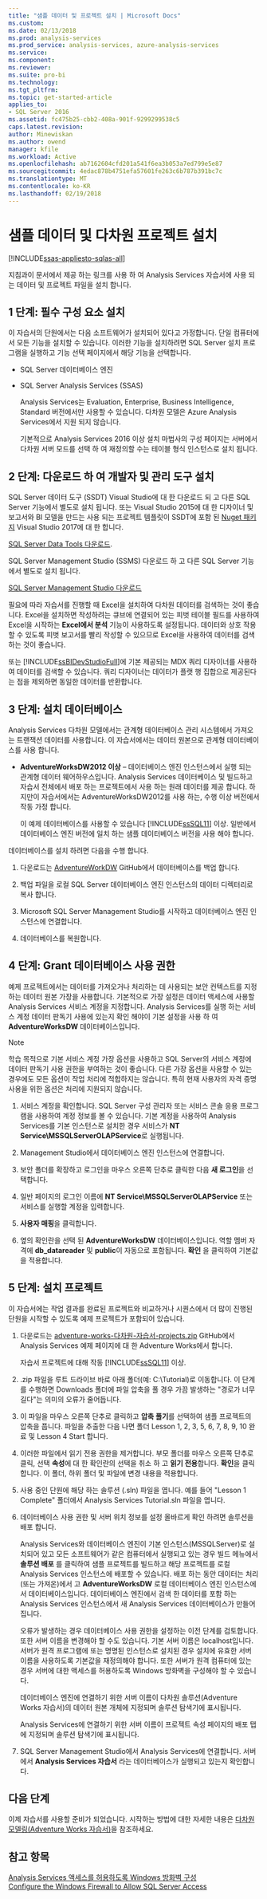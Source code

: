```yaml
---
title: "샘플 데이터 및 프로젝트 설치 | Microsoft Docs"
ms.custom: 
ms.date: 02/13/2018
ms.prod: analysis-services
ms.prod_service: analysis-services, azure-analysis-services
ms.service: 
ms.component: 
ms.reviewer: 
ms.suite: pro-bi
ms.technology: 
ms.tgt_pltfrm: 
ms.topic: get-started-article
applies_to:
- SQL Server 2016
ms.assetid: fc475b25-cbb2-408a-901f-9299299538c5
caps.latest.revision: 
author: Minewiskan
ms.author: owend
manager: kfile
ms.workload: Active
ms.openlocfilehash: ab7162604cfd201a541f6ea3b053a7ed799e5e87
ms.sourcegitcommit: 4edac878b4751efa57601fe263c6b787b391bc7c
ms.translationtype: MT
ms.contentlocale: ko-KR
ms.lasthandoff: 02/19/2018
---
```

# <a name="install-sample-data-and-multidimensional-projects"></a>샘플 데이터 및 다차원 프로젝트 설치 
[!INCLUDE[ssas-appliesto-sqlas-all](../includes/ssas-appliesto-sqlas-all.md)]

지침과이 문서에서 제공 하는 링크를 사용 하 여 Analysis Services 자습서에 사용 되는 데이터 및 프로젝트 파일을 설치 합니다. 
  
## <a name="step-1-install-prerequisites"></a>1 단계: 필수 구성 요소 설치 
이 자습서의 단원에서는 다음 소프트웨어가 설치되어 있다고 가정합니다. 단일 컴퓨터에서 모든 기능을 설치할 수 있습니다. 이러한 기능을 설치하려면 SQL Server 설치 프로그램을 실행하고 기능 선택 페이지에서 해당 기능을 선택합니다.  
  
-   SQL Server 데이터베이스 엔진  
  
-   SQL Server Analysis Services (SSAS) 
  
    Analysis Services는 Evaluation, Enterprise, Business Intelligence, Standard 버전에서만 사용할 수 있습니다. 다차원 모델은 Azure Analysis Services에서 지원 되지 않습니다.
  
    기본적으로 Analysis Services 2016 이상 설치 마법사의 구성 페이지는 서버에서 다차원 서버 모드를 선택 하 여 재정의할 수는 테이블 형식 인스턴스로 설치 됩니다.
  
## <a name="step-2-download-and-install-developer-and-management-tools"></a>2 단계: 다운로드 하 여 개발자 및 관리 도구 설치
SQL Server 데이터 도구 (SSDT) Visual Studio에 대 한 다운로드 되 고 다른 SQL Server 기능에서 별도로 설치 됩니다. 또는 Visual Studio 2015에 대 한 디자이너 및 보고서와 BI 모델을 만드는 사용 되는 프로젝트 템플릿이 SSDT에 포함 된 [Nuget 패키지](https://marketplace.visualstudio.com/items?itemName=ProBITools.MicrosoftAnalysisServicesModelingProjects) Visual Studio 2017에 대 한 합니다.  
  
[SQL Server Data Tools 다운로드](http://go.microsoft.com/fwlink/?LinkID=827542).   

SQL Server Management Studio (SSMS) 다운로드 하 고 다른 SQL Server 기능에서 별도로 설치 됩니다.  

[SQL Server Management Studio 다운로드](../ssms/download-sql-server-management-studio-ssms.md)  

필요에 따라 자습서를 진행할 때 Excel을 설치하여 다차원 데이터를 검색하는 것이 좋습니다. Excel을 설치하면 작성하려는 큐브에 연결되어 있는 피벗 테이블 필드를 사용하여 Excel을 시작하는 **Excel에서 분석** 기능이 사용하도록 설정됩니다. 데이터와 상호 작용할 수 있도록 피벗 보고서를 빨리 작성할 수 있으므로 Excel을 사용하여 데이터를 검색하는 것이 좋습니다.  
  
또는 [!INCLUDE[ssBIDevStudioFull](../includes/ssbidevstudiofull-md.md)]에 기본 제공되는 MDX 쿼리 디자이너를 사용하여 데이터를 검색할 수 있습니다. 쿼리 디자이너는 데이터가 플랫 행 집합으로 제공된다는 점을 제외하면 동일한 데이터를 반환합니다.  
  
## <a name="step-3-install-databases"></a>3 단계: 설치 데이터베이스  
Analysis Services 다차원 모델에서는 관계형 데이터베이스 관리 시스템에서 가져오는 트랜잭션 데이터를 사용합니다. 이 자습서에서는 데이터 원본으로 관계형 데이터베이스를 사용 합니다.  
  
-   **AdventureWorksDW2012 이상** – 데이터베이스 엔진 인스턴스에서 실행 되는 관계형 데이터 웨어하우스입니다. Analysis Services 데이터베이스 및 빌드하고 자습서 전체에서 배포 하는 프로젝트에서 사용 하는 원래 데이터를 제공 합니다. 하지만이 자습서에서는 AdventureWorksDW2012를 사용 하는, 수행 이상 버전에서 작동 가정 합니다.
  
    이 예제 데이터베이스를 사용할 수 있습니다 [!INCLUDE[ssSQL11](../includes/sssql11-md.md)] 이상. 일반에서 데이터베이스 엔진 버전에 일치 하는 샘플 데이터베이스 버전을 사용 해야 합니다.
  
데이터베이스를 설치 하려면 다음을 수행 합니다.  
  
1.  다운로드는 [AdventureWorkDW](https://github.com/Microsoft/sql-server-samples/releases/tag/adventureworks) GitHub에서 데이터베이스를 백업 합니다.  
  
2.  백업 파일을 로컬 SQL Server 데이터베이스 엔진 인스턴스의 데이터 디렉터리로 복사 합니다.
  
3.  Microsoft SQL Server Management Studio를 시작하고 데이터베이스 엔진 인스턴스에 연결합니다.  
  
4.  데이터베이스를 복원합니다.  
  
## <a name="step-4-grant-database-permissions"></a>4 단계: Grant 데이터베이스 사용 권한  
예제 프로젝트에서는 데이터를 가져오거나 처리하는 데 사용되는 보안 컨텍스트를 지정하는 데이터 원본 가장을 사용합니다. 기본적으로 가장 설정은 데이터 액세스에 사용할 Analysis Services 서비스 계정을 지정합니다. Analysis Services를 실행 하는 서비스 계정 데이터 판독기 사용에 있는지 확인 해야이 기본 설정을 사용 하 여 **AdventureWorksDW** 데이터베이스입니다.  
  
> [!NOTE]  
> 학습 목적으로 기본 서비스 계정 가장 옵션을 사용하고 SQL Server의 서비스 계정에 데이터 판독기 사용 권한을 부여하는 것이 좋습니다. 다른 가장 옵션을 사용할 수 있는 경우에도 모든 옵션이 작업 처리에 적합하지는 않습니다. 특히 현재 사용자의 자격 증명 사용을 위한 옵션은 처리에 지원되지 않습니다.  
  
1.  서비스 계정을 확인합니다. SQL Server 구성 관리자 또는 서비스 콘솔 응용 프로그램을 사용하여 계정 정보를 볼 수 있습니다. 기본 계정을 사용하여 Analysis Services를 기본 인스턴스로 설치한 경우 서비스가 **NT Service\MSSQLServerOLAPService**로 실행됩니다.  
  
2.  Management Studio에서 데이터베이스 엔진 인스턴스에 연결합니다.  
  
3.  보안 폴더를 확장하고 로그인을 마우스 오른쪽 단추로 클릭한 다음 **새 로그인**을 선택합니다.  
  
4.  일반 페이지의 로그인 이름에 **NT Service\MSSQLServerOLAPService** 또는 서비스를 실행할 계정을 입력합니다.  
  
5.  **사용자 매핑**을 클릭합니다.  
  
6.  옆의 확인란을 선택 된 **AdventureWorksDW** 데이터베이스입니다. 역할 멤버 자격에 **db_datareader** 및 **public**이 자동으로 포함됩니다. **확인** 을 클릭하여 기본값을 적용합니다.  
  
## <a name="step-5-install-projects"></a>5 단계: 설치 프로젝트  

이 자습서에는 작업 결과를 완료된 프로젝트와 비교하거나 시퀀스에서 더 많이 진행된 단원을 시작할 수 있도록 예제 프로젝트가 포함되어 있습니다.  
  
1.  다운로드는 [adventure-works-다차원-자습서-projects.zip](https://github.com/Microsoft/sql-server-samples/releases/tag/adventureworks-analysis-services) GitHub에서 Analysis Services 예제 페이지에 대 한 Adventure Works에서 합니다.  
  
    자습서 프로젝트에 대해 작동 [!INCLUDE[ssSQL11](../includes/sssql11-md.md)] 이상.  
  
2.  .zip 파일을 루트 드라이브 바로 아래 폴더(예: C:\Tutorial)로 이동합니다. 이 단계를 수행하면 Downloads 폴더에 파일 압축을 풀 경우 가끔 발생하는 "경로가 너무 길다"는 의미의 오류가 줄어듭니다.  
  
3.  이 파일을 마우스 오른쪽 단추로 클릭하고 **압축 풀기**를 선택하여 샘플 프로젝트의 압축을 풉니다. 파일을 추출한 다음 나면 폴더 Lesson 1, 2, 3, 5, 6, 7, 8, 9, 10 완료 및 Lesson 4 Start 합니다. 
  
4.  이러한 파일에서 읽기 전용 권한을 제거합니다. 부모 폴더를 마우스 오른쪽 단추로 클릭, 선택 **속성**에 대 한 확인란의 선택을 취소 하 고 **읽기 전용**합니다. **확인**을 클릭합니다. 이 폴더, 하위 폴더 및 파일에 변경 내용을 적용합니다.  

5.  사용 중인 단원에 해당 하는 솔루션 (.sln) 파일을 엽니다. 예를 들어 "Lesson 1 Complete" 폴더에서 Analysis Services Tutorial.sln 파일을 엽니다.  
  
6.  데이터베이스 사용 권한 및 서버 위치 정보를 설정 올바르게 확인 하려면 솔루션을 배포 합니다.  
  
    Analysis Services와 데이터베이스 엔진이 기본 인스턴스(MSSQLServer)로 설치되어 있고 모든 소프트웨어가 같은 컴퓨터에서 실행되고 있는 경우 빌드 메뉴에서 **솔루션 배포** 를 클릭하여 샘플 프로젝트를 빌드하고 해당 프로젝트를 로컬 Analysis Services 인스턴스에 배포할 수 있습니다. 배포 하는 동안 데이터는 처리 (또는 가져온)에서 고 **AdventureWorksDW** 로컬 데이터베이스 엔진 인스턴스에서 데이터베이스입니다. 데이터베이스 엔진에서 검색 한 데이터를 포함 하는 Analysis Services 인스턴스에서 새 Analysis Services 데이터베이스가 만들어집니다.  
  
    오류가 발생하는 경우 데이터베이스 사용 권한을 설정하는 이전 단계를 검토합니다. 또한 서버 이름을 변경해야 할 수도 있습니다. 기본 서버 이름은 localhost입니다. 서버가 원격 프로그램에 또는 명명된 인스턴스로 설치된 경우 설치에 유효한 서버 이름을 사용하도록 기본값을 재정의해야 합니다. 또한 서버가 원격 컴퓨터에 있는 경우 서버에 대한 액세스를 허용하도록 Windows 방화벽을 구성해야 할 수 있습니다.  
  
    데이터베이스 엔진에 연결하기 위한 서버 이름이 다차원 솔루션(Adventure Works 자습서)의 데이터 원본 개체에 지정되며 솔루션 탐색기에 표시됩니다.  
  
    Analysis Services에 연결하기 위한 서버 이름이 프로젝트 속성 페이지의 배포 탭에 지정되며 솔루션 탐색기에 표시됩니다.  
  
7.  SQL Server Management Studio에서 Analysis Services에 연결합니다. 서버에서 **Analysis Services 자습서** 라는 데이터베이스가 실행되고 있는지 확인합니다.  
  
## <a name="next-step"></a>다음 단계  
이제 자습서를 사용할 준비가 되었습니다. 시작하는 방법에 대한 자세한 내용은 [다차원 모델링&#40;Adventure Works 자습서&#41;](../analysis-services/multidimensional-modeling-adventure-works-tutorial.md)을 참조하세요.  
  
## <a name="see-also"></a>참고 항목  
[Analysis Services 액세스를 허용하도록 Windows 방화벽 구성](../analysis-services/instances/configure-the-windows-firewall-to-allow-analysis-services-access.md)  
[Configure the Windows Firewall to Allow SQL Server Access](../sql-server/install/configure-the-windows-firewall-to-allow-sql-server-access.md)  
  
  